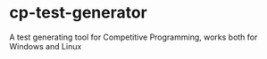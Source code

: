 # cp-test-generator
A test generating tool for Competitive Programming, works both for Windows and Linux
